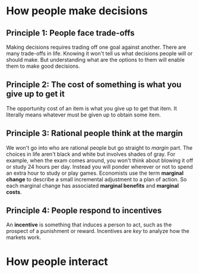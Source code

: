 # How people make decisions
## Principle 1: People face trade-offs
Making decisions requires trading off one goal against another. There are many trade-offs in life. Knowing it won't tell us what decisions people will or should make. But understanding what are the options to them will enable them to make good decisions.
## Principle 2: The cost of something is what you give up to get it
The opportunity cost of an item is what you give up to get that item. It literally means whatever must be given up to obtain some item.
## Principle 3: Rational people think at the margin
We won't go into who are rational people but go straight to *margin* part. The choices in life aren't black and white but involves shades of gray.
For example, when the exam comes around, you won't think about blowing it off or study 24 hours per day. Instead you will ponder wherever or not to spend an extra hour to study or play games.
Economists use the term **marginal change** to describe a small incremental adjustment to a plan of action.
So each marginal change has associated **marginal benefits** and **marginal costs**.
## Principle 4: People respond to incentives
An **incentive** is something that induces a person to act, such as the prospect of a punishment or reward.
Incentives are *key* to analyze how the markets work.
# How people interact
